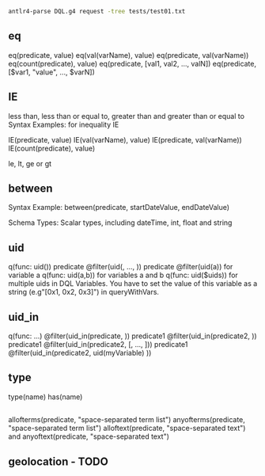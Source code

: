 

```sh
antlr4-parse DQL.g4 request -tree tests/test01.txt
```

## eq
eq(predicate, value)
eq(val(varName), value)
eq(predicate, val(varName))
eq(count(predicate), value)
eq(predicate, [val1, val2, ..., valN])
eq(predicate, [$var1, "value", ..., $varN])


## IE
less than, less than or equal to, greater than and greater than or equal to
Syntax Examples: for inequality IE

IE(predicate, value)
IE(val(varName), value)
IE(predicate, val(varName))
IE(count(predicate), value)

le, lt, ge or gt
## between
Syntax Example: between(predicate, startDateValue, endDateValue)

Schema Types: Scalar types, including dateTime, int, float and string
## uid
q(func: uid(<uid>))
predicate @filter(uid(<uid1>, ..., <uidn>))
predicate @filter(uid(a)) for variable a
q(func: uid(a,b)) for variables a and b
q(func: uid($uids)) for multiple uids in DQL Variables. You have to set the value of this variable as a string (e.g"[0x1, 0x2, 0x3]") in queryWithVars.

## uid_in
q(func: ...) @filter(uid_in(predicate, <uid>))
predicate1 @filter(uid_in(predicate2, <uid>))
predicate1 @filter(uid_in(predicate2, [<uid1>, ..., <uidn>]))
predicate1 @filter(uid_in(predicate2, uid(myVariable) ))

## type
type(name)
has(name)

## 
allofterms(predicate, "space-separated term list")
anyofterms(predicate, "space-separated term list")
alloftext(predicate, "space-separated text") and anyoftext(predicate, "space-separated text")

## geolocation - TODO 